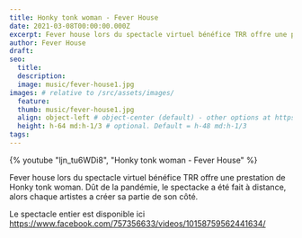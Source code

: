 ```yaml
---
title: Honky tonk woman - Fever House
date: 2021-03-08T00:00:00.000Z
excerpt: Fever house lors du spectacle virtuel bénéfice TRR offre une prestation de Honky tonk woman
author: Fever House
draft:
seo:
  title:
  description:
  image: music/fever-house1.jpg
images: # relative to /src/assets/images/
  feature:
  thumb: music/fever-house1.jpg
  align: object-left # object-center (default) - other options at https://tailwindcss.com/docs/object-position
  height: h-64 md:h-1/3 # optional. Default = h-48 md:h-1/3
tags:
---
```


{% youtube "ljn_tu6WDi8", "Honky tonk woman - Fever House" %}

Fever house lors du spectacle virtuel bénéfice TRR offre une prestation de Honky tonk woman. Dût de la pandémie, le spectacke a été fait à distance, alors chaque artistes a créer sa partie de son côté.

Le spectacle entier est disponible ici
https://www.facebook.com/757356633/videos/10158759562441634/
